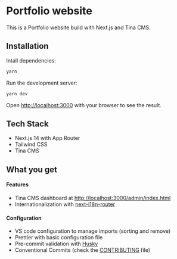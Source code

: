 # Portfolio website
This is a Portfolio website build with Next.js and Tina CMS.

## Installation

Intall dependencies:

```bash
yarn
```

Run the development server:

```bash
yarn dev
```

Open [http://localhost:3000](http://localhost:3000) with your browser to see the result.

## Tech Stack
- Next.js 14 with App Router
- Tailwind CSS
- Tina CMS

## What you get

#### Features
- Tina CMS dashboard at [http://localhost:3000/admin/index.html](http://localhost:3000/admin/index.html)
- Internationalization with [next-i18n-router](https://github.com/i18nexus/next-i18n-router)

#### Configuration
- VS code configuration to manage imports (sorting and remove)
- Prettier with basic configuration file
- Pre-commit validation with [Husky](https://typicode.github.io/husky/get-started.html)
- Conventional Commits (check the [CONTRIBUTING](https://github.com/altacucina/nextjs-template/blob/main/CONTRIBUTING.md) file)
